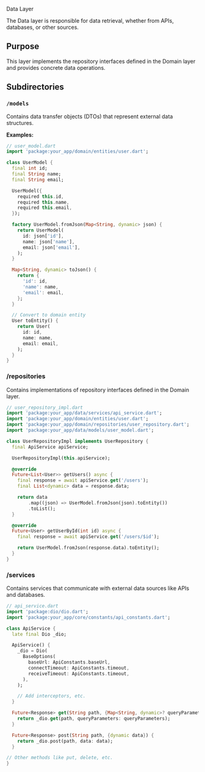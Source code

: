 Data Layer

The Data layer is responsible for data retrieval, whether from APIs, databases, or other sources.

## Purpose

This layer implements the repository interfaces defined in the Domain layer and provides concrete
data operations.

## Subdirectories

### `/models`

Contains data transfer objects (DTOs) that represent external data structures.

**Examples:**

```dart
// user_model.dart
import 'package:your_app/domain/entities/user.dart';

class UserModel {
  final int id;
  final String name;
  final String email;

  UserModel({
    required this.id,
    required this.name,
    required this.email,
  });

  factory UserModel.fromJson(Map<String, dynamic> json) {
    return UserModel(
      id: json['id'],
      name: json['name'],
      email: json['email'],
    );
  }

  Map<String, dynamic> toJson() {
    return {
      'id': id,
      'name': name,
      'email': email,
    };
  }

  // Convert to domain entity
  User toEntity() {
    return User(
      id: id,
      name: name,
      email: email,
    );
  }
}
```

### /repositories

Contains implementations of repository interfaces defined in the Domain layer.

```dart
// user_repository_impl.dart
import 'package:your_app/data/services/api_service.dart';
import 'package:your_app/domain/entities/user.dart';
import 'package:your_app/domain/repositories/user_repository.dart';
import 'package:your_app/data/models/user_model.dart';

class UserRepositoryImpl implements UserRepository {
  final ApiService apiService;

  UserRepositoryImpl(this.apiService);

  @override
  Future<List<User>> getUsers() async {
    final response = await apiService.get('/users');
    final List<dynamic> data = response.data;

    return data
        .map((json) => UserModel.fromJson(json).toEntity())
        .toList();
  }

  @override
  Future<User> getUserById(int id) async {
    final response = await apiService.get('/users/$id');

    return UserModel.fromJson(response.data).toEntity();
  }
}
```

### /services

Contains services that communicate with external data sources like APIs and databases.

```dart
// api_service.dart
import 'package:dio/dio.dart';
import 'package:your_app/core/constants/api_constants.dart';

class ApiService {
  late final Dio _dio;

  ApiService() {
    _dio = Dio(
      BaseOptions(
        baseUrl: ApiConstants.baseUrl,
        connectTimeout: ApiConstants.timeout,
        receiveTimeout: ApiConstants.timeout,
      ),
    );

    // Add interceptors, etc.
  }

  Future<Response> get(String path, {Map<String, dynamic>? queryParameters}) {
    return _dio.get(path, queryParameters: queryParameters);
  }

  Future<Response> post(String path, {dynamic data}) {
    return _dio.post(path, data: data);
  }

// Other methods like put, delete, etc.
}
```